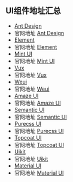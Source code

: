 UI组件地址汇总
---
 - [Ant Design](https://github.com/ant-design) 
  - 官网地址 [Ant Design](https://ant.design/index-cn)
 - [Element](https://github.com/elemefe) 
  - 官网地址 [Element](http://element.eleme.io/#/zh-CN)
 - [Mint UI](https://github.com/elemefe) 
  - 官网地址 [Mint UI](http://mint-ui.github.io/#!/en)
 - [Vux](https://github.com/airyland/vux) 
  - 官网地址 [Vux](https://vux.li/#/)
 - [Weui](https://github.com/Tencent/weui) 
  - 官网地址 [Weui](https://weui.io/)
 - [Amaze UI](https://github.com/amazeui/amazeui) 
  - 官网地址 [Amaze UI](http://amazeui.org/)
 - [Semantic UI](https://github.com/semantic-org/semantic-ui) 
  - 官网地址 [Semantic UI](https://semantic-ui.com/)
 - [Purecss UI](https://github.com/yahoo/pure/) 
  - 官网地址 [Purecss UI](https://purecss.io/)
 - [Topcoat UI](https://github.com/topcoat/topcoat) 
  - 官网地址 [Topcoat UI](http://topcoat.io/)
 - [Uikit](https://github.com/uikit/uikit) 
  - 官网地址 [Uikit](https://getuikit.com/)
 - [Material UI](https://github.com/callemall/material-ui) 
  - 官网地址 [Material UI](http://www.material-ui.com/)